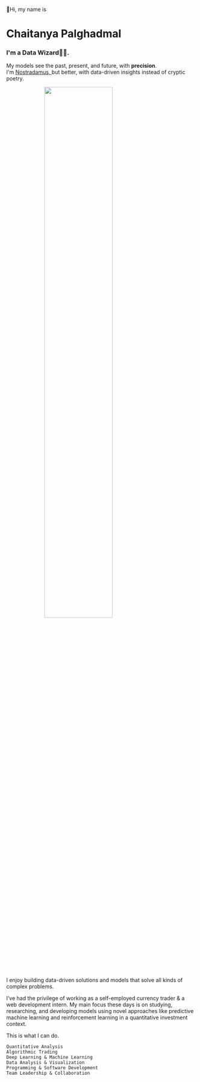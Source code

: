 👋Hi, my name is 
<h1><b>Chaitanya Palghadmal</b></h1>
<h3>I'm a Data Wizard🧙‍♂️.</h3>
<p>
  My models see the past, present, and future, with <b>precision</b>.<br/>
  I'm
    <a
      href="https://www.britannica.com/story/nostradamus-and-his-prophecies"
      target="_blank"
      rel="noreferrer">
      Nostradamus,
    </a>
  but better, with data-driven insights instead of cryptic poetry.
</p>

<img style="display: block; margin: auto;" src="https://media1.giphy.com/media/v1.Y2lkPTc5MGI3NjExZmprenBmMDZteTd2NGRlODM0YXp4OTIzbnE1OGtzejkzbXY1eGk1dyZlcD12MV9pbnRlcm5hbF9naWZfYnlfaWQmY3Q9Zw/VelUfLV3j2dOM/giphy.gif" width=60%>

<div>
  <p>
    I enjoy building data-driven solutions and models that solve all kinds of complex problems.
  </p>
  <p>
    I’ve had the privilege of working as a self-employed currency trader & a web
    development intern. My main focus these days is on studying, researching, and
    developing models using novel approaches like predictive machine learning and
    reinforcement learning in a quantitative investment context.
  </p>
</div>
    
This is what I can do.
   
    Quantitative Analysis
    Algorithmic Trading
    Deep Learning & Machine Learning
    Data Analysis & Visualization
    Programming & Software Development
    Team Leadership & Collaboration


<!---
chaitanyap14/chaitanyap14 is a ✨ special ✨ repository because its `README.md` (this file) appears on your GitHub profile.
You can click the Preview link to take a look at your changes.
--->
